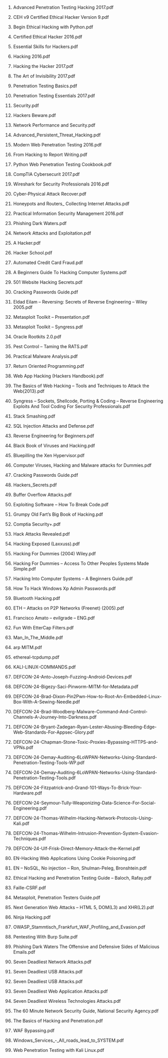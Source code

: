 1. Advanced Penetration Testing Hacking 2017.pdf

2. CEH v9 Certified Ethical Hacker Version 9.pdf

3. Begin Ethical Hacking with Python.pdf

4. Certified Ethical Hacker 2016.pdf

5. Essential Skills for Hackers.pdf

6. Hacking 2016.pdf

7. Hacking the Hacker 2017.pdf

8. The Art of Invisibility 2017.pdf

9. Penetration Testing Basics.pdf

10. Penetration Testing Essentials 2017.pdf

11. Security.pdf

12. Hackers Beware.pdf

13. Network Performance and Security.pdf

14. Advanced_Persistent_Threat_Hacking.pdf

15. Modern Web Penetration Testing 2016.pdf

16. From Hacking to Report Writing.pdf

17. Python Web Penetration Testing Cookbook.pdf

18. CompTIA Cybersecurit 2017.pdf

19. Wireshark for Security Professionals 2016.pdf

20. Cyber-Physical Attack Recover.pdf

21. Honeypots and Routers_ Collecting Internet Attacks.pdf

22. Practical Information Security Management 2016.pdf

23. Phishing Dark Waters.pdf

24. Network Attacks and Exploitation.pdf

25. A Hacker.pdf

26. Hacker School.pdf

27. Automated Credit Card Fraud.pdf

28. A Beginners Guide To Hacking Computer Systems.pdf

29. 501 Website Hacking Secrets.pdf

30. Cracking Passwords Guide.pdf

31. Eldad Eilam – Reversing: Secrets of Reverse Engineering – Wiley 2005.pdf

32. Metasploit Toolkit – Presentation.pdf

33. Metasploit Toolkit – Syngress.pdf

34. Oracle Rootkits 2.0.pdf

35. Pest Control – Taming the RATS.pdf

36. Practical Malware Analysis.pdf

37. Return Oriented Programming.pdf

38. Web App Hacking (Hackers Handbook).pdf

39. The Basics of Web Hacking – Tools and Techniques to Attack the Web(2013).pdf

40. Syngress – Sockets, Shellcode, Porting & Coding – Reverse Engineering Exploits And Tool Coding For Security Professionals.pdf

41. Stack Smashing.pdf

42. SQL Injection Attacks and Defense.pdf

43. Reverse Engineering for Beginners.pdf

44. Black Book of Viruses and Hacking.pdf

45. Bluepilling the Xen Hypervisor.pdf

46. Computer Viruses, Hacking and Malware attacks for Dummies.pdf

47. Cracking Passwords Guide.pdf

48. Hackers_Secrets.pdf

49. Buffer Overflow Attacks.pdf

50. Exploiting Software – How To Break Code.pdf

51. Grumpy Old Fart’s Big Book of Hacking.pdf

53. Comptia Security+.pdf

54. Hack Attacks Revealed.pdf

55. Hacking Exposed (Laxxuss).pdf

56. Hacking For Dummies (2004) Wiley.pdf

57. Hacking For Dummies – Access To Other Peoples Systems Made Simple.pdf

58. Hacking Into Computer Systems – A Beginners Guide.pdf

59. How To Hack Windows Xp Admin Passwords.pdf

60. Bluetooth Hacking.pdf

61. ETH – Attacks on P2P Networks (Freenet) (2005).pdf

62. Francisco Amato – evilgrade – ENG.pdf

63. Fun With EtterCap Filters.pdf

64. Man_In_The_Middle.pdf

65. arp MITM.pdf

66. ethereal-tcpdump.pdf

67. KALI-LINUX-COMMANDS.pdf

68. DEFCON-24-Anto-Joseph-Fuzzing-Android-Devices.pdf

69. DEFCON-24-Bigezy-Saci-Pinworm-MITM-for-Metadata.pdf

70. DEFCON-24-Brad-Dixon-Pin2Pwn-How-to-Root-An-Embedded-Linux-Box-With-A-Sewing-Needle.pdf

71. DEFCON-24-Brad-Woodberg-Malware-Command-And-Control-Channels-A-Journey-Into-Darkness.pdf

72. DEFCON-24-Bryant-Zadegan-Ryan-Lester-Abusing-Bleeding-Edge-Web-Standards-For-Appsec-Glory.pdf

73. DEFCON-24-Chapman-Stone-Toxic-Proxies-Bypassing-HTTPS-and-VPNs.pdf

74. DEFCON-24-Demay-Auditing-6LoWPAN-Networks-Using-Standard-Penetration-Testing-Tools-WP.pdf

75. DEFCON-24-Demay-Auditing-6LoWPAN-Networks-Using-Standard-Penetration-Testing-Tools.pdf

76. DEFCON-24-Fitzpatrick-and-Grand-101-Ways-To-Brick-Your-Hardware.pdf

77. DEFCON-24-Seymour-Tully-Weaponizing-Data-Science-For-Social-Engineering.pdf

78. DEFCON-24-Thomas-Wilhelm-Hacking-Network-Protocols-Using-Kali.pdf

79. DEFCON-24-Thomas-Wilhelm-Intrusion-Prevention-System-Evasion-Techniques.pdf

80. DEFCON-24-Ulf-Frisk-Direct-Memory-Attack-the-Kernel.pdf

81. EN-Hacking Web Applications Using Cookie Poisoning.pdf

82. EN – NoSQL, No injection – Ron, Shulman-Peleg, Bronshtein.pdf

83. Ethical Hacking and Penetration Testing Guide – Baloch, Rafay.pdf

84. Faille-CSRF.pdf

85. Metasploit, Penetration Testers Guide.pdf

86. Next Generation Web Attacks – HTML 5, DOM(L3) and XHR(L2).pdf

87. Ninja Hacking.pdf

88. OWASP_Stammtisch_Frankfurt_WAF_Profiling_and_Evasion.pdf

89. Pentesting With Burp Suite.pdf

90. Phishing Dark Waters The Offensive and Defensive Sides of Malicious Emails.pdf

91. Seven Deadliest Network Attacks.pdf

92. Seven Deadliest USB Attacks.pdf

93. Seven Deadliest USB Attacks.pdf

94. Seven Deadliest Web Application Attacks.pdf

95. Seven Deadliest Wireless Technologies Attacks.pdf

96. The 60 Minute Network Security Guide, National Security Agency.pdf

97. The Basics of Hacking and Penetration.pdf

98. WAF Bypassing.pdf

99. Windows_Services_-_All_roads_lead_to_SYSTEM.pdf

100. Web Penetration Testing with Kali Linux.pdf
